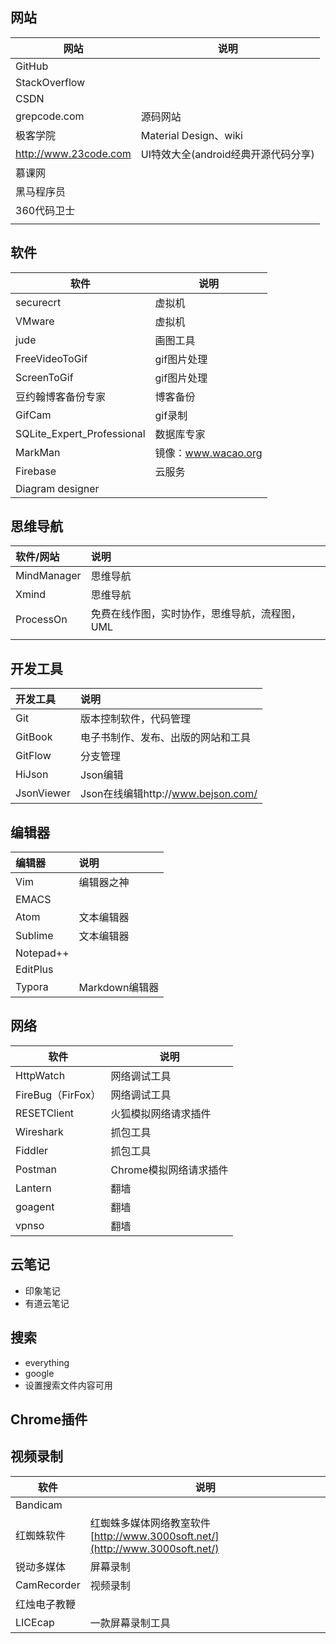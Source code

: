## 网站

| 网站                    | 说明                      |
| --------------------- | ----------------------- |
| GitHub                |                         |
| StackOverflow         |                         |
| CSDN                  |                         |
| grepcode.com          | 源码网站                    |
| 极客学院                  | Material Design、wiki    |
| http://www.23code.com | UI特效大全(android经典开源代码分享) |
| 慕课网                   |                         |
| 黑马程序员                 |                         |
| 360代码卫士               |                         |
|                       |                         |

## 软件

| 软件                         | 说明               |
| -------------------------- | ---------------- |
| securecrt                  | 虚拟机              |
| VMware                     | 虚拟机              |
| jude                       | 画图工具             |
| FreeVideoToGif             | gif图片处理          |
| ScreenToGif                | gif图片处理          |
| 豆约翰博客备份专家                  | 博客备份             |
| GifCam                     | gif录制            |
| SQLite_Expert_Professional | 数据库专家            |
| MarkMan                    | 镜像：www.wacao.org |
| Firebase                   | 云服务              |
| Diagram designer           |                  |

## 思维导航

| 软件/网站       | 说明                       |
| :---------- | :----------------------- |
| MindManager | 思维导航                     |
| Xmind       | 思维导航                     |
| ProcessOn   | 免费在线作图，实时协作，思维导航，流程图，UML |
|             |                          |

## 开发工具

| 开发工具       | 说明                             |
| :--------- | :----------------------------- |
| Git        | 版本控制软件，代码管理                    |
| GitBook    | 电子书制作、发布、出版的网站和工具              |
| GitFlow    | 分支管理                           |
| HiJson     | Json编辑                         |
| JsonViewer | Json在线编辑http://www.bejson.com/ |

## 编辑器

| 编辑器       | 说明          |
| :-------- | :---------- |
| Vim       | 编辑器之神       |
| EMACS     |             |
| Atom      | 文本编辑器       |
| Sublime   | 文本编辑器       |
| Notepad++ |             |
| EditPlus  |             |
| Typora    | Markdown编辑器 |

## 网络

| 软件              | 说明             |
| --------------- | -------------- |
| HttpWatch       | 网络调试工具         |
| FireBug（FirFox） | 网络调试工具         |
| RESETClient     | 火狐模拟网络请求插件     |
| Wireshark       | 抓包工具           |
| Fiddler         | 抓包工具           |
| Postman         | Chrome模拟网络请求插件 |
| Lantern         | 翻墙             |
| goagent         | 翻墙             |
| vpnso           | 翻墙             |

## 云笔记

- 印象笔记
- 有道云笔记

## 搜索

- everything
- google
- 设置搜索文件内容可用

## Chrome插件

## 视频录制  

| 软件          | 说明                                       |
| ----------- | ---------------------------------------- |
| Bandicam    |                                          |
| 红蜘蛛软件       | 红蜘蛛多媒体网络教室软件[http://www.3000soft.net/](http://www.3000soft.net/) |
| 锐动多媒体       | 屏幕录制                                     |
| CamRecorder | 视频录制                                     |
| 红烛电子教鞭      |                                          |
| LICEcap     | 一款屏幕录制工具                                 |